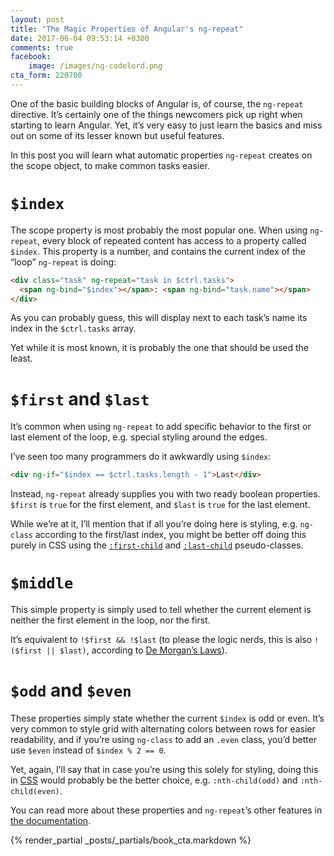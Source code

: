 ```yaml
---
layout: post
title: "The Magic Properties of Angular's ng-repeat"
date: 2017-06-04 09:53:14 +0300
comments: true
facebook:
    image: /images/ng-codelord.png
cta_form: 220700
---
```


One of the basic building blocks of Angular is, of course, the `ng-repeat` directive.
It’s certainly one of the things newcomers pick up right when starting to learn Angular.
Yet, it’s very easy to just learn the basics and miss out on some of its lesser known but useful features.

In this post you will learn what automatic properties `ng-repeat` creates on the scope object, to make common tasks easier.

# `$index`

The scope property is most probably the most popular one.
When using `ng-repeat`, every block of repeated content has access to a property called `$index`.
This property is a number, and contains the current index of the “loop” `ng-repeat` is doing:

```html
<div class="task" ng-repeat="task in $ctrl.tasks">
  <span ng-bind="$index"></span>: <span ng-bind="task.name"></span>
</div>
```

As you can probably guess, this will display next to each task’s name its index in the `$ctrl.tasks` array.

Yet while it is most known, it is probably the one that should be used the least.

# `$first` and `$last`

It’s common when using `ng-repeat` to add specific behavior to the first or last element of the loop, e.g. special styling around the edges.

I’ve seen too many programmers do it awkwardly using `$index`:

```html
<div ng-if="$index == $ctrl.tasks.length - 1">Last</div>
```

Instead, `ng-repeat` already supplies you with two ready boolean properties.
`$first` is `true` for the first element, and `$last` is `true` for the last element.

While we’re at it, I’ll mention that if all you’re doing here is styling, e.g. `ng-class` according to the first/last index, you might be better off doing this purely in CSS using the [`:first-child`](https://developer.mozilla.org/en/docs/Web/CSS/:first-child) and [`:last-child`](https://developer.mozilla.org/en/docs/Web/CSS/:last-child) pseudo-classes.

# `$middle`

This simple property is simply used to tell whether the current element is neither the first element in the loop, nor the first.

It’s equivalent to `!$first && !$last` (to please the logic nerds, this is also `!($first || $last)`, according to [De Morgan’s Laws](https://en.wikipedia.org/wiki/De_Morgan%27s_laws)).

# `$odd` and `$even`

These properties simply state whether the current `$index` is odd or even.
It’s very common to style grid with alternating colors between rows for easier readability, and if you’re using `ng-class` to add an `.even` class, you’d better use `$even` instead of `$index % 2 == 0`.

Yet, again, I’ll say that in case you’re using this solely for styling, doing this in [CSS](https://developer.mozilla.org/en/docs/Web/CSS/:nth-child) would probably be the better choice, e.g. `:nth-child(odd)` and `:nth-child(even)`.

You can read more about these properties and `ng-repeat`’s other features in [the documentation](https://docs.angularjs.org/api/ng/directive/ngRepeat).

{% render_partial _posts/_partials/book_cta.markdown %}
